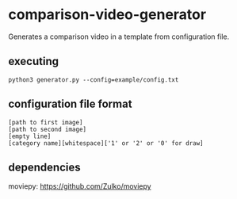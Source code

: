 # comparison-video-generator
Generates a comparison video in a template from configuration file.

## executing
```console
python3 generator.py --config=example/config.txt
```

## configuration file format
```
[path to first image]
[path to second image]
[empty line]
[category name][whitespace]['1' or '2' or '0' for draw]
```

## dependencies
moviepy: https://github.com/Zulko/moviepy